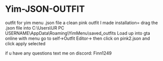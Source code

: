 # Yim-JSON-OUTFIT
outfit for yim menu .json file a clean pink outfit I made
installation= drag the .json file into C:\Users\UR PC USERNAME\AppData\Roaming\YimMenu\saved_outfits
Load up into gta online with menu go to self->Outfit Editor-> then click on pink2.json and click apply selected

if u have any questions text me on discord: Finn1249
